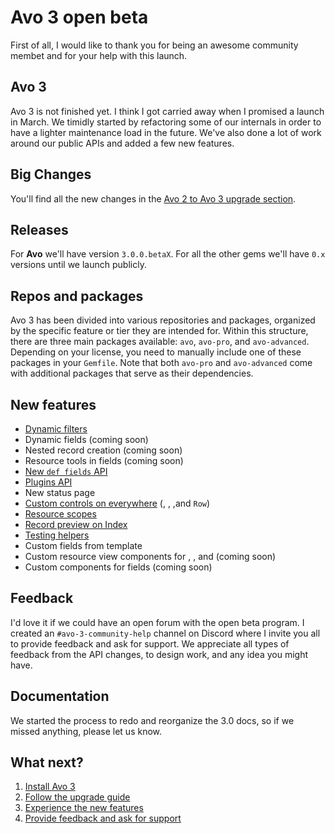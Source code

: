 # Avo 3 open beta

First of all, I would like to thank you for being an awesome community membet and for your help with this launch.

## Avo 3

Avo 3 is not finished yet. I think I got carried away when I promised a launch in March. We timidly started by refactoring some of our internals in order to have a lighter maintenance load in the future.
We've also done a lot of work around our public APIs and added a few new features.

## Big Changes

You'll find all the new changes in the [Avo 2 to Avo 3 upgrade section](./avo-2-avo-3-upgrade.html).

## Releases

For **Avo** we'll have version `3.0.0.betaX`.
For all the other gems we'll have `0.x` versions until we launch publicly.

## Repos and packages

Avo 3 has been divided into various repositories and packages, organized by the specific feature or tier they are intended for. Within this structure, there are three main packages available: `avo`, `avo-pro`, and `avo-advanced`. Depending on your license, you need to manually include one of these packages in your `Gemfile`. Note that both `avo-pro` and `avo-advanced` come with additional packages that serve as their dependencies.

## New features

- [Dynamic filters](./dynamic-filters)
- Dynamic fields (coming soon)
- Nested record creation (coming soon)
- Resource tools in fields (coming soon)
- [New `def fields` API](./fields)
- [Plugins API](./plugins)
- New status page
- [Custom controls on everywhere](./customizable-controls) (<Index />, <Show />, <Edit />,and `Row`)
- [Resource scopes](./scopes)
- [Record preview on Index](./record-previews)
- [Testing helpers](./testing#testing-helpers)
- Custom fields from template
- Custom resource view components for <Index />, <Show />, and <Edit /> (coming soon)
- Custom components for fields (coming soon)

## Feedback

I'd love it if we could have an open forum with the open beta program. I created an `#avo-3-community-help` channel on Discord where I invite you all to provide feedback and ask for support.
We appreciate all types of feedback from the API changes, to design work, and any idea you might have.

## Documentation

We started the process to redo and reorganize the 3.0 docs, so if we missed anything, please let us know.

## What next?

1. [Install Avo 3](./installation)
1. [Follow the upgrade guide](./avo-2-avo-3-upgrade.html)
1. [Experience the new features](#new-features)
1. [Provide feedback and ask for support](https://github.com/avo-hq/avo/issues/new?assignees=&labels=Avo%203)
